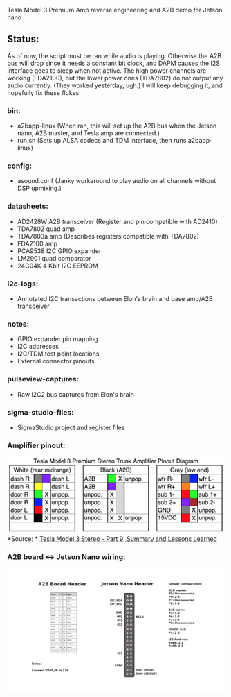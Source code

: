 Tesla Model 3 Premium Amp reverse engineering and A2B demo for Jetson nano

## Status:
As of now, the script must be ran while audio is playing. 
Otherwise the A2B bus will drop since it needs a constant bit clock, 
and DAPM causes the I2S interface goes to sleep when not active. The high power 
channels are working (FDA2100), but the lower power ones (TDA7802) 
do not output any audio currently. (They worked yesterday, ugh.)
I will keep debugging it, and hopefully fix these flukes.

### bin:
- a2bapp-linux (When ran, this will set up the A2B bus when the Jetson nano, A2B master, and Tesla amp are connected.)
- run.sh (Sets up ALSA codecs and TDM interface, then runs a2bapp-linux)

### config:
- asound.conf (Janky workaround to play audio on all channels without DSP upmixing.)

### datasheets:
- AD2428W A2B transceiver (Register and pin compatible with AD2410)
- TDA7802 quad amp
- TDA7803a amp (Describes registers compatible with TDA7802)
- FDA2100 amp
- PCA9538 I2C GPIO expander
- LM2901 quad comparator
- 24C04K 4 Kbit I2C EEPROM

### i2c-logs:
- Annotated I2C transactions between Elon's brain and base amp/A2B transceiver

### notes:
- GPIO expander pin mapping
- I2C addresses
- I2C/TDM test point locations
- External connector pinouts

### pulseview-captures:
- Raw I2C2 bus captures from Elon's brain

### sigma-studio-files:
- SigmaStudio project and register files

### Amplifier pinout:
![Amp connectors](https://github.com/doitaljosh/tesla-model3-premium-amp-re/blob/master/images/amp-pinout.png?raw=true)
*Source: * [ Tesla Model 3 Stereo - Part 9: Summary and Lessons Learned](https://www.travisllado.com/2019/05/tesla-model-3-stereo-part-9-summary-and.html)

### A2B board <-> Jetson Nano wiring:
![Wiring](https://github.com/doitaljosh/tesla-model3-premium-amp-re/blob/master/images/a2b-jetson-nano.png?raw=true)

